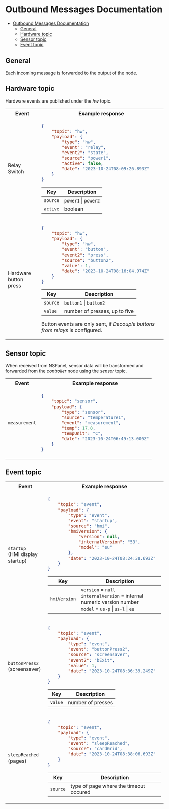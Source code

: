# Outbound Messages Documentation

- [Outbound Messages Documentation](#outbound-messages-documentation)
  - [General](#general)
  - [Hardware topic](#hardware-topic)
  - [Sensor topic](#sensor-topic)
  - [Event topic](#event-topic)

## General

Each incoming message is forwarded to the output of the node.

## Hardware topic

Hardware events are published under the _hw_ topic.

<table>
<tr>
<th>Event</th>
<th>Example response</th>
</tr>
<tr>
<td>Relay Switch</td>
<td>

```json
{
    "topic": "hw",
    "payload": {
        "type": "hw",
        "event": "relay",
        "event2": "state",
        "source": "power1",
        "active": false,
        "date": "2023-10-24T08:09:26.893Z"
    }
}
```

| Key      | Description          |
| -------- | -------------------- |
| `source` | `power1` \| `power2` |
| `active` | boolean              |

</td>
</tr>
<tr>
<td>Hardware button press</td>
<td>

```json
{
    "topic": "hw",
    "payload": {
        "type": "hw",
        "event": "button",
        "event2": "press",
        "source": "button2",
        "value": 1,
        "date": "2023-10-24T08:16:04.974Z"
    }
}
```

| Key      | Description                   |
| -------- | ----------------------------- |
| `source` | `button1` \| `button2`        |
| `value`  | number of presses, up to five |

Button events are only sent, if _Decouple buttons from relays_ is configured.

</td>
</tr>
</table>

## Sensor topic

When received from NSPanel, sensor data will be transformed and forwarded from the _controller_ node using the _sensor_ topic.

<table>
<tr>
<th>Event</th>
<th>Example response</th>
</tr>
<tr>
<td> <code>measurement</code></td>
<td>

```json
{
    "topic": "sensor",
    "payload": {
        "type": "sensor",
        "source": "temperature1",
        "event": "measurement",
        "temp": 17.8,
        "tempUnit": "C",
        "date": "2023-10-24T06:49:13.000Z"
    }
}
```

</td>
</tr>
</table>

## Event topic

<table>
<tr>
<th>Event</th>
<th>Example response</th>
</tr>
<tr>
<td>
 <code>startup</code> <br>(HMI display startup)</td>
<td>

```json
{
    "topic": "event",
    "payload": {
        "type": "event",
        "event": "startup",
        "source": "hmi",
        "hmiVersion": {
            "version": null,
            "internalVersion": "53",
            "model": "eu"
        },
        "date": "2023-10-24T08:24:38.693Z"
    }
}
```

| Key          | Description                                                                                                       |
| ------------ | ----------------------------------------------------------------------------------------------------------------- |
| `hmiVersion` | `version` = `null`<br> `internalVersion` = internal numeric version number<br> `model` = `us-p` \| `us-l` \| `eu` |

</td>
</tr>
<tr>
<td><code>buttonPress2</code><br>(screensaver)</td>
<td>

```json
{
    "topic": "event",
    "payload": {
        "type": "event",
        "event": "buttonPress2",
        "source": "screensaver",
        "event2": "bExit",
        "value": 1,
        "date": "2023-10-24T08:36:39.249Z"
    }
}
```

| Key     | Description       |
| ------- | ----------------- |
| `value` | number of presses |

</td>
</tr>

<tr>
<td><code>sleepReached</code><br>(pages)</td>
<td>

```json
{
    "topic": "event",
    "payload": {
        "type": "event",
        "event": "sleepReached",
        "source": "cardGrid",
        "date": "2023-10-24T08:38:06.693Z"
    }
}
```

| Key      | Description                            |
| -------- | -------------------------------------- |
| `source` | type of page where the timeout occured |

</td>
</tr>

</table>
